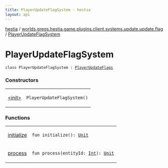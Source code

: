 ```yaml
---
title: PlayerUpdateFlagSystem - hestia
layout: api
---
```


<div class='api-docs-breadcrumbs'><a href="../../index.html">hestia</a> / <a href="../index.html">worlds.gregs.hestia.game.plugins.client.systems.update.update.flag</a> / <a href="./index.html">PlayerUpdateFlagSystem</a></div>

# PlayerUpdateFlagSystem

<div class="signature"><code><span class="keyword">class </span><span class="identifier">PlayerUpdateFlagSystem</span>&nbsp;<span class="symbol">:</span>&nbsp;<a href="../../worlds.gregs.hestia.game.api.client/-player-update-flags/index.html"><span class="identifier">PlayerUpdateFlags</span></a></code></div>

### Constructors

<table class="api-docs-table">
<tbody>
<tr>
<td markdown="1">

<a href="-init-.html">&lt;init&gt;</a>


</td>
<td markdown="1">
<div class="signature"><code><span class="identifier">PlayerUpdateFlagSystem</span><span class="symbol">(</span><span class="symbol">)</span></code></div>

</td>
</tr>
</tbody>
</table>

### Functions

<table class="api-docs-table">
<tbody>
<tr>
<td markdown="1">

<a href="initialize.html">initialize</a>


</td>
<td markdown="1">
<div class="signature"><code><span class="keyword">fun </span><span class="identifier">initialize</span><span class="symbol">(</span><span class="symbol">)</span><span class="symbol">: </span><a href="https://kotlinlang.org/api/latest/jvm/stdlib/kotlin/-unit/index.html"><span class="identifier">Unit</span></a></code></div>

</td>
</tr>
<tr>
<td markdown="1">

<a href="process.html">process</a>


</td>
<td markdown="1">
<div class="signature"><code><span class="keyword">fun </span><span class="identifier">process</span><span class="symbol">(</span><span class="parameterName" id="worlds.gregs.hestia.game.plugins.client.systems.update.update.flag.PlayerUpdateFlagSystem$process(kotlin.Int)/entityId">entityId</span><span class="symbol">:</span>&nbsp;<a href="https://kotlinlang.org/api/latest/jvm/stdlib/kotlin/-int/index.html"><span class="identifier">Int</span></a><span class="symbol">)</span><span class="symbol">: </span><a href="https://kotlinlang.org/api/latest/jvm/stdlib/kotlin/-unit/index.html"><span class="identifier">Unit</span></a></code></div>

</td>
</tr>
</tbody>
</table>
